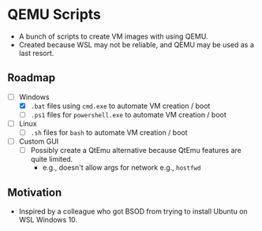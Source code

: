 # QEMU Scripts
- A bunch of scripts to create VM images with using QEMU.
- Created because WSL may not be reliable, and QEMU may be used as a last resort.

## Roadmap
- [ ] Windows
    - [x] `.bat` files using `cmd.exe` to automate VM creation / boot
    - [ ] `.ps1` files for `powershell.exe` to automate VM creation / boot
- [ ] Linux
    - [ ] `.sh` files for `bash` to automate VM creation / boot
- [ ] Custom GUI
    - [ ] Possibly create a QtEmu alternative because QtEmu features are quite limited.
        - e.g., doesn't allow args for network e.g., `hostfwd`

## Motivation
- Inspired by a colleague who got BSOD from trying to install Ubuntu on WSL Windows 10.